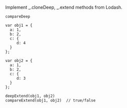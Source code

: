 Implement _.cloneDeep, _.extend methods from Lodash.

```deepExtend
compareDeep

var obj1 = {
  a: 1,
  b: 2,
  c: {
     d: 4
  }
};

var obj2 = {
  a: 1,
  b: 2,
  c: {
     d: 3
  }
};

deepExtend(obj1, obj2)
compareExtend(obj1, obj2)  // true/false
```
